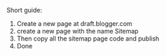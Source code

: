 Short guide:
1. Create a new page at draft.blogger.com
2. create a new page with the name Sitemap
3. Then copy all the sitemap page code and publish
4. Done
